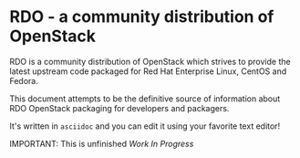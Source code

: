 # RDO - a community distribution of OpenStack

RDO is a community distribution of OpenStack which
strives to provide the latest upstream code packaged for Red Hat
Enterprise Linux, CentOS and Fedora.

This document attempts to be the definitive source of information about
RDO OpenStack packaging for developers and packagers.

It's written in `asciidoc` and you can edit it using your favorite text
editor!

IMPORTANT: This is unfinished *Work In Progress*

